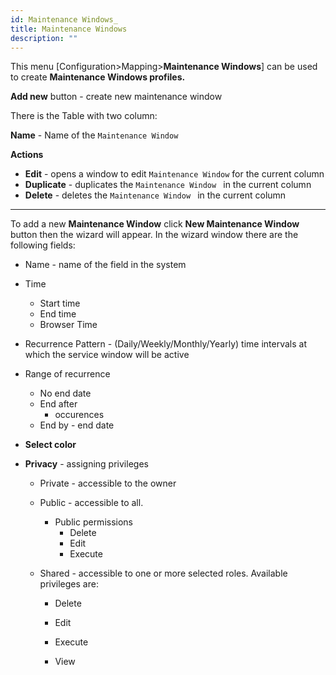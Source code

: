 ```yaml
---
id: Maintenance Windows_
title: Maintenance Windows
description: ""
---
```


This menu [Configuration>Mapping>**Maintenance Windows**] can be used to create **Maintenance Windows profiles.**

**Add new** button - create new maintenance window

There is the Table with two column:

**Name** - Name of the `Maintenance Window`

**Actions**

- **Edit** - opens a window to edit `Maintenance Window` for the current column
- **Duplicate** - duplicates the  `Maintenance Window ` in the current column
- **Delete** - deletes the  `Maintenance Window ` in the current column

---

To add a new **Maintenance Window** click  **New Maintenance Window**  button then the wizard will appear. In the wizard window there are the following fields:

- Name - name of the field in the system
- Time 
  - Start time
  - End time
  - Browser Time
- Recurrence Pattern - (Daily/Weekly/Monthly/Yearly) time intervals at which the service window will be active
- Range of recurrence
  - No end date
  - End after
    - occurences
  - End by - end date

- **Select color**

- **Privacy** - assigning privileges 
  - Private - accessible to the owner

  - Public - accessible to all. 
    - Public permissions
      - Delete
      - Edit
      - Execute

  - Shared - accessible to one or more selected roles. Available privileges are:
    - Delete

    - Edit

    - Execute

    - View

